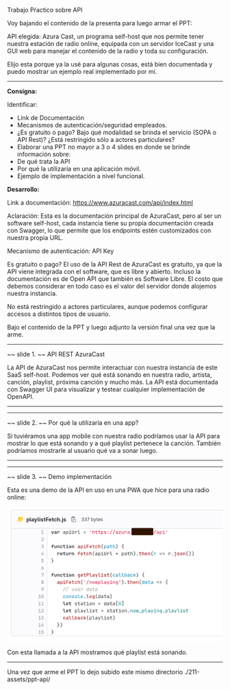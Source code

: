 Trabajo Pŕactico sobre API

Voy bajando el contenido de la presenta para luego armar el PPT:

API elegida: Azura Cast, un programa self-host que nos permite tener nuestra estación de radio online, equipada con un servidor IceCast y una GUI web para manejar el contenido de la radio y toda su configuración.

Elijo esta porque ya la usé para algunas cosas, está bien documentada y puedo mostrar un ejemplo real implementado por mí.

---

**Consigna:**

Identificar:  

- Link de Documentación
- Mecanismos de autenticación/seguridad empleados.
- ¿Es gratuito o pago? Bajo qué modalidad se brinda el servicio (SOPA o API Rest)? ¿Está restringido sólo a actores particulares?
- Elaborar una PPT no mayor a 3 o 4 slides en donde se brinde información sobre:
- De qué trata la API
- Por qué la utilizaría en una aplicación móvil.
- Ejemplo de implementación a nivel funcional.

**Desarrollo:**

Link a documentación: https://www.azuracast.com/api/index.html

Aclaración: Esta es la documentación principal de AzuraCast, pero al ser un software self-host, cada instancia tiene su propia documentación creada con Swagger, lo que permite que los endpoints estén customizados con nuestra propia URL.

Mecanismo de autenticación: API Key

Es gratuito o pago? El uso de la API Rest de AzuraCast es gratuito, ya que la API viene integrada con el software, que es libre y abierto. Incluso la documentación es de Open API que también es Software Libre. El costo que debemos considerar en todo caso es el valor del servidor donde alojemos nuestra instancia.

No está restringido a actores particulares, aunque podemos configurar accesos a distintos tipos de usuario.

Bajo el contenido de la PPT y luego adjunto la versión final una vez que la arme.

---

~~ slide 1. ~~
API REST AzuraCast

La API de AzuraCast nos permite interactuar con nuestra instancia de este SaaS self-host. Podemos ver qué está sonando en nuestra radio, artista, canción, playlist, próxima canción y mucho más. La API está documentada con Swagger UI para visualizar y testear cualquier implementación de OpenAPI.

---

---

~~ slide 2. ~~
Por qué la utilizaría en una app?

Si tuviéramos una app mobile con nuestra radio podríamos usar la API para mostrar lo que está sonando y a qué playlist pertenece la canción. También podríamos mostrarle al usuario qué va a sonar luego.

---

---

~~ slide 3. ~~
Demo implementación

Esta es una demo de la API en uso en una PWA que hice para una radio online:

![](./211-assets/tp-api-1-moviles.png)

Con esta llamada a la API mostramos qué playlist está sonando.

---

Una vez que arme el PPT lo dejo subido este mismo directorio ./211-assets/ppt-api/
